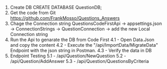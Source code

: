 1. Create DB
	CREATE DATABASE QuestionDB;
2. Get the code from Git
	https://github.com/FrankMosso/Questions_Answers
3. Chage the Connection string
	QuestionsCodeFirstApi -> appsettings.json -> ConnectionStrings -> QuestionConnection -> add the new Local Connection string
4. Run the Api to genarate the DB from Code First
	4.1 - Open Data.Json and copy the content 
	4.2 - Execute the "/api/ImportData/MigrateData" Endpoint with the json string in Postman.
	4.3 - Verify the data in DB
5. Endpoint Testing
	5.1 - /api/Question/NewQuestion
	5.2 - /api/Question/AddAnswer
	5.3 - /api/Question/QuestionsByCriteria
